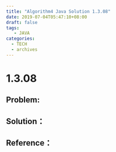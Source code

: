 ```yaml
---
title: "Algorithm4 Java Solution 1.3.08"
date: 2019-07-04T05:47:10+08:00
draft: false
tags:
   - JAVA
categories:
  - TECH
  - archives
---
```



# 1.3.08

## Problem:


## Solution：


## Reference：


